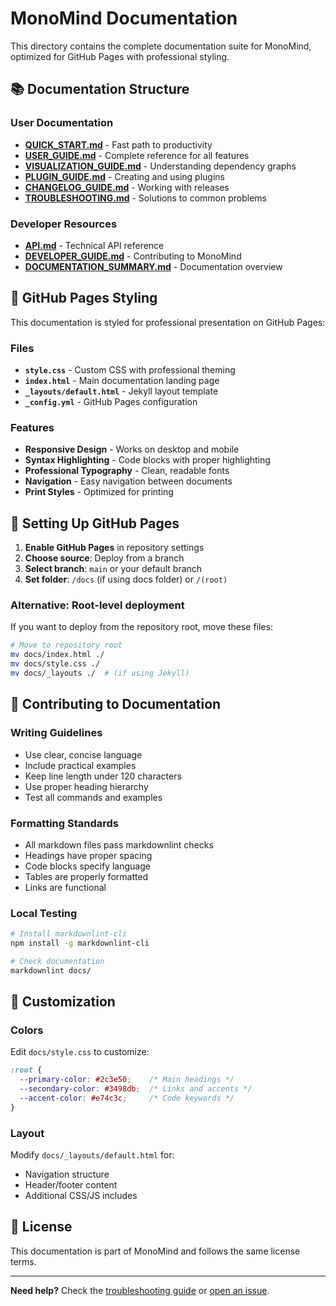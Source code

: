# MonoMind Documentation

This directory contains the complete documentation suite for MonoMind, optimized for GitHub Pages with professional styling.

## 📚 Documentation Structure

### User Documentation
- **[QUICK_START.md](./QUICK_START.md)** - Fast path to productivity
- **[USER_GUIDE.md](./USER_GUIDE.md)** - Complete reference for all features
- **[VISUALIZATION_GUIDE.md](./VISUALIZATION_GUIDE.md)** - Understanding dependency graphs
- **[PLUGIN_GUIDE.md](./PLUGIN_GUIDE.md)** - Creating and using plugins
- **[CHANGELOG_GUIDE.md](./CHANGELOG_GUIDE.md)** - Working with releases
- **[TROUBLESHOOTING.md](./TROUBLESHOOTING.md)** - Solutions to common problems

### Developer Resources
- **[API.md](./API.md)** - Technical API reference
- **[DEVELOPER_GUIDE.md](./DEVELOPER_GUIDE.md)** - Contributing to MonoMind
- **[DOCUMENTATION_SUMMARY.md](./DOCUMENTATION_SUMMARY.md)** - Documentation overview

## 🎨 GitHub Pages Styling

This documentation is styled for professional presentation on GitHub Pages:

### Files
- **`style.css`** - Custom CSS with professional theming
- **`index.html`** - Main documentation landing page
- **`_layouts/default.html`** - Jekyll layout template
- **`_config.yml`** - GitHub Pages configuration

### Features
- **Responsive Design** - Works on desktop and mobile
- **Syntax Highlighting** - Code blocks with proper highlighting
- **Professional Typography** - Clean, readable fonts
- **Navigation** - Easy navigation between documents
- **Print Styles** - Optimized for printing

## 🚀 Setting Up GitHub Pages

1. **Enable GitHub Pages** in repository settings
2. **Choose source**: Deploy from a branch
3. **Select branch**: `main` or your default branch
4. **Set folder**: `/docs` (if using docs folder) or `/(root)`

### Alternative: Root-level deployment
If you want to deploy from the repository root, move these files:
```bash
# Move to repository root
mv docs/index.html ./
mv docs/style.css ./
mv docs/_layouts ./  # (if using Jekyll)
```

## 📝 Contributing to Documentation

### Writing Guidelines
- Use clear, concise language
- Include practical examples
- Keep line length under 120 characters
- Use proper heading hierarchy
- Test all commands and examples

### Formatting Standards
- All markdown files pass markdownlint checks
- Headings have proper spacing
- Code blocks specify language
- Tables are properly formatted
- Links are functional

### Local Testing
```bash
# Install markdownlint-cli
npm install -g markdownlint-cli

# Check documentation
markdownlint docs/
```

## 🔧 Customization

### Colors
Edit `docs/style.css` to customize:
```css
:root {
  --primary-color: #2c3e50;    /* Main headings */
  --secondary-color: #3498db;  /* Links and accents */
  --accent-color: #e74c3c;     /* Code keywords */
}
```

### Layout
Modify `docs/_layouts/default.html` for:
- Navigation structure
- Header/footer content
- Additional CSS/JS includes

## 📄 License

This documentation is part of MonoMind and follows the same license terms.

---

**Need help?** Check the [troubleshooting guide](./TROUBLESHOOTING.md) or [open an issue](https://github.com/nom-nom-hub/mono-mind/issues).